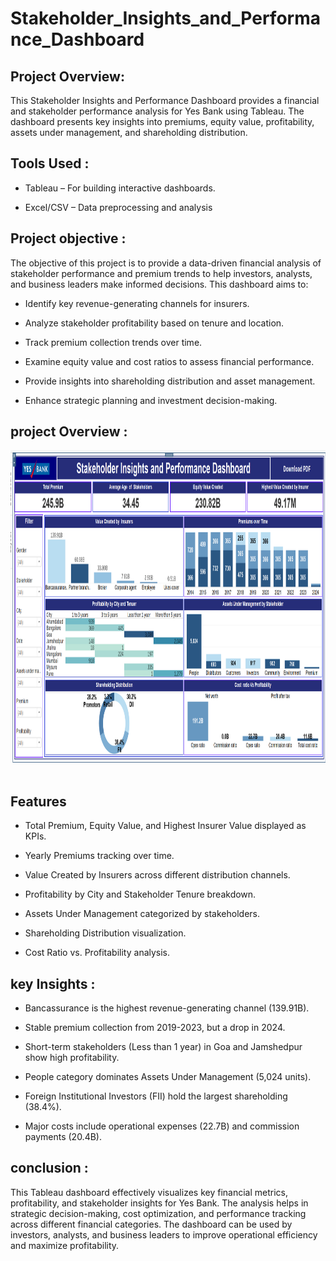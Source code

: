 # Stakeholder_Insights_and_Performance_Dashboard

## Project Overview:

This Stakeholder Insights and Performance Dashboard provides a financial and stakeholder performance analysis for Yes Bank using Tableau. The dashboard presents key insights into premiums, equity value, profitability, assets under management, and shareholding distribution.

##   Tools Used :
* Tableau – For building interactive dashboards.
  
* Excel/CSV – Data preprocessing and analysis

##  Project objective :

The objective of this project is to provide a data-driven financial analysis of stakeholder performance and premium trends to help investors, analysts, and business leaders make informed decisions. This dashboard aims to:

- Identify key revenue-generating channels for insurers.

- Analyze stakeholder profitability based on tenure and location.

- Track premium collection trends over time.

- Examine equity value and cost ratios to assess financial performance.

- Provide insights into shareholding distribution and asset management.

- Enhance strategic planning and investment decision-making.

 ## project  Overview :
<img src="https://github.com/bagdenatasha2001/Stakeholder_Insights_and_Performance_Dashboard/blob/main/Dashboard.png" width="1200" height="500"> &nbsp;



## Features

- Total Premium, Equity Value, and Highest Insurer Value displayed as KPIs.

- Yearly Premiums tracking over time.

- Value Created by Insurers across different distribution channels.

- Profitability by City and Stakeholder Tenure breakdown.

- Assets Under Management categorized by stakeholders.

- Shareholding Distribution visualization.

- Cost Ratio vs. Profitability analysis.


##  key Insights :

- Bancassurance is the highest revenue-generating channel (139.91B).

- Stable premium collection from 2019-2023, but a drop in 2024.

- Short-term stakeholders (Less than 1 year) in Goa and Jamshedpur show high profitability.

- People category dominates Assets Under Management (5,024 units).

- Foreign Institutional Investors (FII) hold the largest shareholding (38.4%).

- Major costs include operational expenses (22.7B) and commission payments (20.4B).


## conclusion :
This Tableau dashboard effectively visualizes key financial metrics, profitability, and stakeholder insights for Yes Bank. The analysis helps in strategic decision-making, cost optimization, and performance tracking across different financial categories. The dashboard can be used by investors, analysts, and business leaders to improve operational efficiency and maximize profitability.


